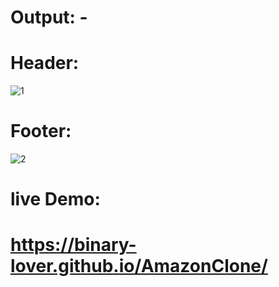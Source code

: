 # Output: -
# Header:
![1](https://github.com/binary-lover/AmazonClone/assets/95335243/32d805c7-2041-48d3-98d9-72110e349804)
# Footer:
![2](https://github.com/binary-lover/AmazonClone/assets/95335243/77dd3986-9f66-4eb9-99c0-6cfe2ccaecbf)



# live Demo:
# https://binary-lover.github.io/AmazonClone/ 

